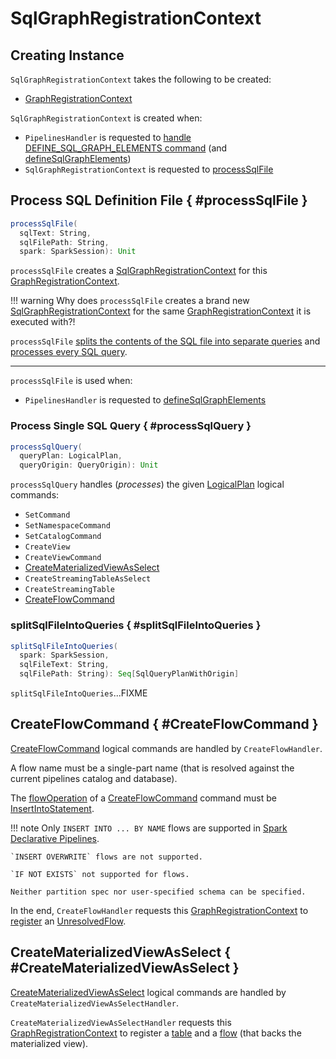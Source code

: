 # SqlGraphRegistrationContext

## Creating Instance

`SqlGraphRegistrationContext` takes the following to be created:

* <span id="graphRegistrationContext"> [GraphRegistrationContext](GraphRegistrationContext.md)

`SqlGraphRegistrationContext` is created when:

* `PipelinesHandler` is requested to [handle DEFINE_SQL_GRAPH_ELEMENTS command](PipelinesHandler.md#handlePipelinesCommand) (and [defineSqlGraphElements](PipelinesHandler.md#defineSqlGraphElements))
* `SqlGraphRegistrationContext` is requested to [processSqlFile](#processSqlFile)

## Process SQL Definition File { #processSqlFile }

```scala
processSqlFile(
  sqlText: String,
  sqlFilePath: String,
  spark: SparkSession): Unit
```

`processSqlFile` creates a [SqlGraphRegistrationContext](SqlGraphRegistrationContext.md) for this [GraphRegistrationContext](#graphRegistrationContext).

!!! warning
    Why does `processSqlFile` creates a brand new [SqlGraphRegistrationContext](SqlGraphRegistrationContext.md) for the same [GraphRegistrationContext](#graphRegistrationContext) it is executed with?!

`processSqlFile` [splits the contents of the SQL file into separate queries](#splitSqlFileIntoQueries) and [processes every SQL query](#processSqlQuery).

---

`processSqlFile` is used when:

* `PipelinesHandler` is requested to [defineSqlGraphElements](PipelinesHandler.md#defineSqlGraphElements)

### Process Single SQL Query { #processSqlQuery }

```scala
processSqlQuery(
  queryPlan: LogicalPlan,
  queryOrigin: QueryOrigin): Unit
```

`processSqlQuery` handles (_processes_) the given [LogicalPlan](../logical-operators/LogicalPlan.md) logical commands:

* `SetCommand`
* `SetNamespaceCommand`
* `SetCatalogCommand`
* `CreateView`
* `CreateViewCommand`
* [CreateMaterializedViewAsSelect](#CreateMaterializedViewAsSelect)
* `CreateStreamingTableAsSelect`
* `CreateStreamingTable`
* [CreateFlowCommand](#CreateFlowCommand)

### splitSqlFileIntoQueries { #splitSqlFileIntoQueries }

```scala
splitSqlFileIntoQueries(
  spark: SparkSession,
  sqlFileText: String,
  sqlFilePath: String): Seq[SqlQueryPlanWithOrigin]
```

`splitSqlFileIntoQueries`...FIXME

## CreateFlowCommand { #CreateFlowCommand }

[CreateFlowCommand](../logical-operators/CreateFlowCommand.md) logical commands are handled by `CreateFlowHandler`.

A flow name must be a single-part name (that is resolved against the current pipelines catalog and database).

The [flowOperation](../logical-operators/CreateFlowCommand.md#flowOperation) of a [CreateFlowCommand](../logical-operators/CreateFlowCommand.md) command must be [InsertIntoStatement](../logical-operators/InsertIntoStatement.md).

!!! note
    Only `INSERT INTO ... BY NAME` flows are supported in [Spark Declarative Pipelines](index.md).

    `INSERT OVERWRITE` flows are not supported.

    `IF NOT EXISTS` not supported for flows.

    Neither partition spec nor user-specified schema can be specified.

In the end, `CreateFlowHandler` requests this [GraphRegistrationContext](#graphRegistrationContext) to [register](GraphRegistrationContext.md#registerFlow) an [UnresolvedFlow](UnresolvedFlow.md).

## CreateMaterializedViewAsSelect { #CreateMaterializedViewAsSelect }

[CreateMaterializedViewAsSelect](../logical-operators/CreateMaterializedViewAsSelect.md) logical commands are handled by `CreateMaterializedViewAsSelectHandler`.

`CreateMaterializedViewAsSelectHandler` requests this [GraphRegistrationContext](#graphRegistrationContext) to register a [table](GraphRegistrationContext.md#registerTable) and a [flow](GraphRegistrationContext.md#registerFlow) (that backs the materialized view).
